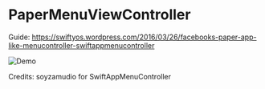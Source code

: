 # PaperMenuViewController

Guide: https://swiftyos.wordpress.com/2016/03/26/facebooks-paper-app-like-menucontroller-swiftappmenucontroller

![Demo](https://swiftyos.files.wordpress.com/2016/03/simulator-screen-shot-mar-26-2016-8-39-08-pm.png?w=342&h=607)

Credits: soyzamudio for SwiftAppMenuController
